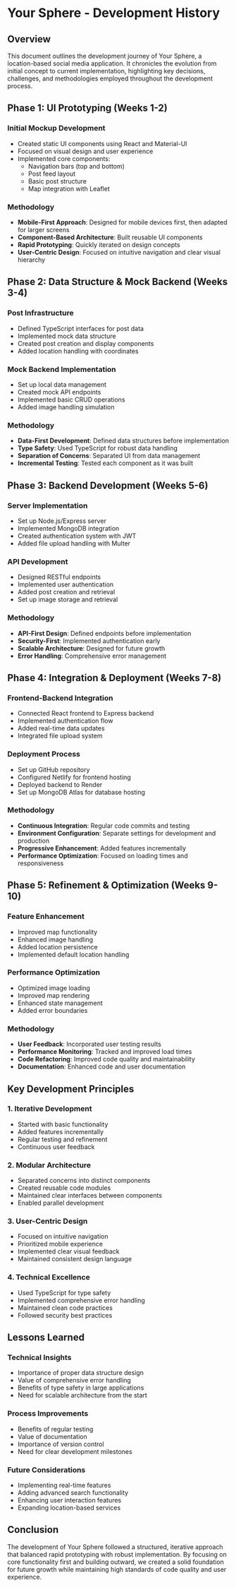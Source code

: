 # Your Sphere - Development History

## Overview
This document outlines the development journey of Your Sphere, a location-based social media application. It chronicles the evolution from initial concept to current implementation, highlighting key decisions, challenges, and methodologies employed throughout the development process.

## Phase 1: UI Prototyping (Weeks 1-2)

### Initial Mockup Development
- Created static UI components using React and Material-UI
- Focused on visual design and user experience
- Implemented core components:
  - Navigation bars (top and bottom)
  - Post feed layout
  - Basic post structure
  - Map integration with Leaflet

### Methodology
- **Mobile-First Approach**: Designed for mobile devices first, then adapted for larger screens
- **Component-Based Architecture**: Built reusable UI components
- **Rapid Prototyping**: Quickly iterated on design concepts
- **User-Centric Design**: Focused on intuitive navigation and clear visual hierarchy

## Phase 2: Data Structure & Mock Backend (Weeks 3-4)

### Post Infrastructure
- Defined TypeScript interfaces for post data
- Implemented mock data structure
- Created post creation and display components
- Added location handling with coordinates

### Mock Backend Implementation
- Set up local data management
- Created mock API endpoints
- Implemented basic CRUD operations
- Added image handling simulation

### Methodology
- **Data-First Development**: Defined data structures before implementation
- **Type Safety**: Used TypeScript for robust data handling
- **Separation of Concerns**: Separated UI from data management
- **Incremental Testing**: Tested each component as it was built

## Phase 3: Backend Development (Weeks 5-6)

### Server Implementation
- Set up Node.js/Express server
- Implemented MongoDB integration
- Created authentication system with JWT
- Added file upload handling with Multer

### API Development
- Designed RESTful endpoints
- Implemented user authentication
- Added post creation and retrieval
- Set up image storage and retrieval

### Methodology
- **API-First Design**: Defined endpoints before implementation
- **Security-First**: Implemented authentication early
- **Scalable Architecture**: Designed for future growth
- **Error Handling**: Comprehensive error management

## Phase 4: Integration & Deployment (Weeks 7-8)

### Frontend-Backend Integration
- Connected React frontend to Express backend
- Implemented authentication flow
- Added real-time data updates
- Integrated file upload system

### Deployment Process
- Set up GitHub repository
- Configured Netlify for frontend hosting
- Deployed backend to Render
- Set up MongoDB Atlas for database hosting

### Methodology
- **Continuous Integration**: Regular code commits and testing
- **Environment Configuration**: Separate settings for development and production
- **Progressive Enhancement**: Added features incrementally
- **Performance Optimization**: Focused on loading times and responsiveness

## Phase 5: Refinement & Optimization (Weeks 9-10)

### Feature Enhancement
- Improved map functionality
- Enhanced image handling
- Added location persistence
- Implemented default location handling

### Performance Optimization
- Optimized image loading
- Improved map rendering
- Enhanced state management
- Added error boundaries

### Methodology
- **User Feedback**: Incorporated user testing results
- **Performance Monitoring**: Tracked and improved load times
- **Code Refactoring**: Improved code quality and maintainability
- **Documentation**: Enhanced code and user documentation

## Key Development Principles

### 1. Iterative Development
- Started with basic functionality
- Added features incrementally
- Regular testing and refinement
- Continuous user feedback

### 2. Modular Architecture
- Separated concerns into distinct components
- Created reusable code modules
- Maintained clear interfaces between components
- Enabled parallel development

### 3. User-Centric Design
- Focused on intuitive navigation
- Prioritized mobile experience
- Implemented clear visual feedback
- Maintained consistent design language

### 4. Technical Excellence
- Used TypeScript for type safety
- Implemented comprehensive error handling
- Maintained clean code practices
- Followed security best practices

## Lessons Learned

### Technical Insights
- Importance of proper data structure design
- Value of comprehensive error handling
- Benefits of type safety in large applications
- Need for scalable architecture from the start

### Process Improvements
- Benefits of regular testing
- Value of documentation
- Importance of version control
- Need for clear development milestones

### Future Considerations
- Implementing real-time features
- Adding advanced search functionality
- Enhancing user interaction features
- Expanding location-based services

## Conclusion
The development of Your Sphere followed a structured, iterative approach that balanced rapid prototyping with robust implementation. By focusing on core functionality first and building outward, we created a solid foundation for future growth while maintaining high standards of code quality and user experience. 
